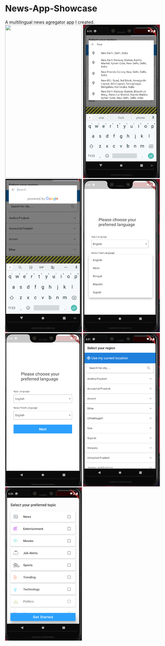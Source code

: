 # News-App-Showcase
A multilingual news agregator app I created.  
<img src="https://github.com/sidhunt/News-App-Showcase/raw/main/feed2.gif" width="250" height="500">
<img src="https://github.com/sidhunt/News-App-Showcase/raw/main/Auto2.png" width="250" height="500">
<img src="https://github.com/sidhunt/News-App-Showcase/raw/main/Autocomplete.png" width="250" height="500">
<img src="https://github.com/sidhunt/News-App-Showcase/raw/main/lang1.png" width="250" height="500">
<img src="https://github.com/sidhunt/News-App-Showcase/raw/main/lang2.png" width="250" height="500">
<img src="https://github.com/sidhunt/News-App-Showcase/raw/main/region.png" width="250" height="500">
<img src="https://github.com/sidhunt/News-App-Showcase/raw/main/topics.png" width="250" height="500">
